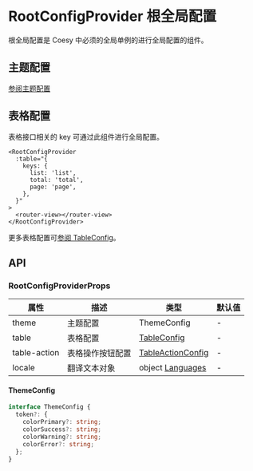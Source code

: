 # RootConfigProvider 根全局配置

根全局配置是 Coesy 中必须的全局单例的进行全局配置的组件。

## 主题配置

[参阅主题配置](../guide/theme)

## 表格配置

表格接口相关的 key 可通过此组件进行全局配置。

```vue
<RootConfigProvider
  :table="{
    keys: {
      list: 'list',
      total: 'total',
      page: 'page',
    },
  }"
>
  <router-view></router-view>
</RootConfigProvider>
```

更多表格配置可[参阅 TableConfig](./table#tableconfig)。

## API

### RootConfigProviderProps

| 属性         | 描述             | 类型                                                                                      | 默认值 |
| ------------ | ---------------- | ----------------------------------------------------------------------------------------- | ------ |
| theme        | 主题配置         | ThemeConfig                                                                               | -      |
| table        | 表格配置         | [TableConfig](./table#tableconfig)                                                        | -      |
| table-action | 表格操作按钮配置 | [TableActionConfig](./table#tableactionconfig)                                            | -      |
| locale       | 翻译文本对象     | object [Languages](https://github.com/sutras/cosey/tree/main/packages/cosey/locale/lang/) | -      |

#### ThemeConfig

```ts
interface ThemeConfig {
  token?: {
    colorPrimary?: string;
    colorSuccess?: string;
    colorWarning?: string;
    colorError?: string;
  };
}
```

